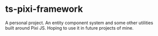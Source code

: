 # ts-pixi-framework
A personal project. An entity component system and some other utilities built around Pixi JS.  Hoping to use it in future projects of mine.
